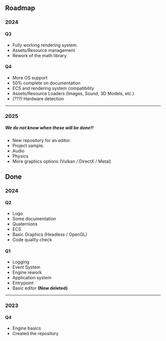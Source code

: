 ## Roadmap

### 2024

#### Q3

* Fully working rendering system.
* Assets/Resource management
* Rework of the math library.

#### Q4

* More OS support
* 50% complete on documentation
* ECS and rendering system compatibility
* Assets/Resource Loaders (Images, Sound, 3D Models, etc.)
* *(???)* Hardware detection

---

### 2025

##### We do not know when these will be done!!

* New repository for an editor.
* Project sample.
* Audio
* Physics
* More graphics options (Vulkan / DirectX / Metal)

## Done

### 2024

#### Q2

* Logo
* Some documentation
* Quaternions
* ECS
* Basic Graphics (Headless / OpenGL)
* Code quality check

#### Q1

* Logging
* Event System
* Engine rework
* Application system
* Entrypoint
* Basic editor **(Now deleted)**

---

### 2023

#### Q4

* Engine basics
* Created the repository

